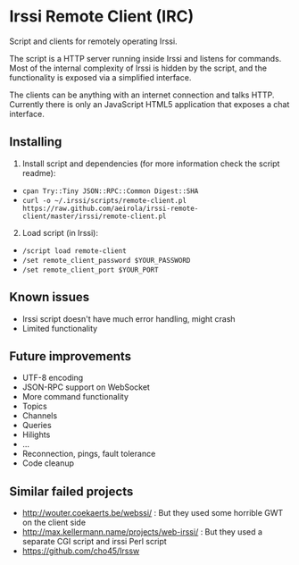 Irssi Remote Client (IRC)
=========================

Script and clients for remotely operating Irssi.

The script is a HTTP server running inside Irssi and listens for commands. Most of the internal complexity of Irssi is hidden by the script, and the functionality is exposed via a simplified interface.

The clients can be anything with an internet connection and talks HTTP. Currently there is only an JavaScript HTML5 application that exposes a chat interface.


Installing
----------

 1. Install script and dependencies (for more information check the script readme):
  * `cpan Try::Tiny JSON::RPC::Common Digest::SHA`
  * `curl -o ~/.irssi/scripts/remote-client.pl https://raw.github.com/aeirola/irssi-remote-client/master/irssi/remote-client.pl`

 2. Load script (in Irssi):
  * `/script load remote-client`
  * `/set remote_client_password $YOUR_PASSWORD`
  * `/set remote_client_port $YOUR_PORT`


Known issues
------------
* Irssi script doesn't have much error handling, might crash
* Limited functionality

Future improvements
-------------------
* UTF-8 encoding
* JSON-RPC support on WebSocket
* More command functionality
 * Topics
 * Channels
 * Queries
 * Hilights
 * ...
* Reconnection, pings, fault tolerance
* Code cleanup


Similar failed projects
-----------------------
* http://wouter.coekaerts.be/webssi/ : But they used some horrible GWT on the client side
* http://max.kellermann.name/projects/web-irssi/ : But they used a separate CGI script and irssi Perl script
* https://github.com/cho45/Irssw

